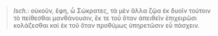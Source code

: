 

>  *Isch.*: οὐκοῦν, ἔφη, ὦ Σώκρατες, τὰ μὲν ἄλλα ζῷα ἐκ δυοῖν τούτοιν τὸ πείθεσθαι μανθάνουσιν, ἔκ τε τοῦ ὅταν ἀπειθεῖν ἐπιχειρῶσι κολάζεσθαι καὶ ἐκ τοῦ ὅταν προθύμως ὑπηρετῶσιν εὖ πάσχειν.